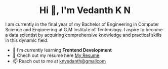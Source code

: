 <h1 align="center">Hi 👋, I'm Vedanth K N</h1>

I am currently in the final year of my Bachelor of Engineering in Computer Science and Engineering at G M Institute of Technology. I aspire to become a data scientist by acquiring comprehensive knowledge and practical skills in this dynamic field.

<!--
**vedanth-kn/vedanth-kn** is a ✨ _special_ ✨ repository because its `README.md` (this file) appears on your GitHub profile.

Here are some ideas to get you started: -->

- 🌱 I’m currently learning  **Frontend Development**
- 📑 Chech out my resume here [My Resume]([https://example.com/resume](https://drive.google.com/file/d/1ZATWpw0njjyrsUfMcD9X49K7O5c1LF3b/view?usp=drivesdk))
- 📫 Reach out to me at [knvedanth@gmailcom](knvedanth@gmailcom)

